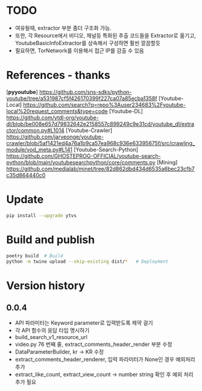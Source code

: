 # TODO
* 여유될때, extractor 부분 좀더 구조화 가능.
* 또한, 각 Resource에서 비디오, 채널등 특화된 추출 코드들을 Extractor로 옮기고, YoutubeBasicInfoExtractor를 상속해서 구성하면
  훨씬 깔끔할듯
* 필요하면, TorNetwork를 이용해서 접근 IP를 감출 수 있음


# References - thanks
[**pyyoutube**]  https://github.com/sns-sdks/python-youtube/tree/a531987cf5f426170399f227ca07a85ecba1358f
[Youtube-Local] https://github.com/search?q=repo%3Auser234683%2Fyoutube-local%20request_comments&type=code
[Youtube-DL] https://github.com/ytdl-org/youtube-dl/blob/be008e657d79832642e2158557c899249c9e31cd/youtube_dl/extractor/common.py#L1014
[Youtube-Crawler] https://github.com/jaryeonge/youtube-crawler/blob/5af1421ed4a76a1b9ca57ea968c936e63395675f/src/crawling_module/vod_meta.py#L141
[Youtube-Search-Python] https://github.com/GHOSTEPROG-OFFICIAL/youtube-search-python/blob/main/youtubesearchpython/core/comments.py
[Mining] https://github.com/medialab/minet/tree/82d862dbd434d6535a6bec23cfb7c35d864440c0

# Update
```bash
pip install --upgrade ytvs
```


# Build and publish
```bash
poetry build  # Build
python -m twine upload --skip-existing dist/*   # Deployment
```



# Version history

## 0.0.4
  - API 파라미터는 Keyword parameter로 입력받도록 제약 걸기
  - 각 API 함수의 응답 타입 명시하기
  - build_search_v1_resource_url
  - video.py 76 번째 줄, extract_comments_header_render 부분 수정
  - DataParameterBuilder, kr -> KR 수정
  - extract_comments_header_renderer, 입력 파라미터가 None인 경우 예외처리 추가
  - extract_like_count, extract_view_count
    -> number string 확인 후 예외 처리 추가 필요
